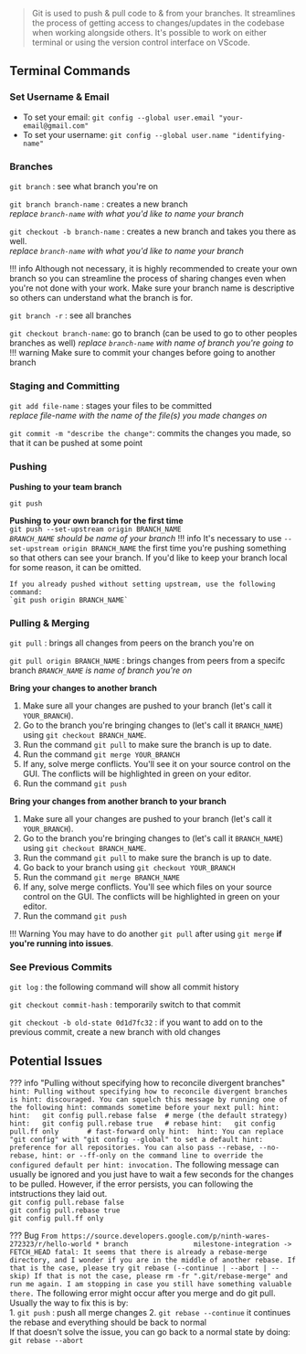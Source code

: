 > Git is used to push & pull code to & from your branches. It streamlines the process of getting access to changes/updates in the codebase when working alongside others. It's possible to work on either terminal or using the version control interface on VScode.

## Terminal Commands

### Set Username & Email
- To set your email: `git config --global user.email "your-email@gmail.com"`<br>
- To set your username: `git config --global user.name "identifying-name"`

### Branches

`git branch` : see what branch you're on

`git branch branch-name` : creates a new branch <br>
*replace `branch-name` with what you'd like to name your branch*

`git checkout -b branch-name` : creates a new branch and takes you there as well. <br>
*replace `branch-name` with what you'd like to name your branch*

!!! info
    Although not necessary, it is highly recommended to create your own branch so you can streamline the process of sharing changes even when you're not done with your work. Make sure your branch name is descriptive so others can understand what the branch is for. 

`git branch -r` : see all branches

`git checkout branch-name`: go to branch (can be used to go to other peoples branches as well)
*replace `branch-name` with name of branch you're going to*
!!! warning
    Make sure to commit your changes before going to another branch

### Staging and Committing

`git add file-name` : stages your files to be committed <br>
*replace file-name with the name of the file(s) you made changes on* 

`git commit -m "describe the change"`: commits the changes you made, so that it can be pushed at some point <br>

### Pushing 

**Pushing to your team branch** <br>

`git push` 

**Pushing to your own branch for the first time** <br>
`git push --set-upstream origin BRANCH_NAME` <br>
*`BRANCH_NAME` should be name of your branch*
!!! info 
    It's necessary to use `--set-upstream origin BRANCH_NAME` the first time you're pushing something so that others can see your branch. If you'd like to keep your branch local for some reason, it can be omitted. 

    If you already pushed without setting upstream, use the following command:
    `git push origin BRANCH_NAME`

### Pulling & Merging

`git pull` : brings all changes from peers on the branch you're on

`git pull origin BRANCH_NAME` : brings changes from peers from a specifc branch 
*`BRANCH_NAME` is name of branch you're on*

**Bring your changes to another branch** <br>
1. Make sure all your changes are pushed to your branch (let's call it `YOUR_BRANCH`). <br>
2. Go to the branch you're bringing changes to (let's call it `BRANCH_NAME`) using 
`git checkout BRANCH_NAME`. <br>
3. Run the command `git pull` to make sure the branch is up to date. <br>
4. Run the command `git merge YOUR_BRANCH` <br>
5. If any, solve merge conflicts. You'll see it on your source control on the GUI. The conflicts will be highlighted in green on your editor. <br>
6. Run the command `git push`

**Bring your changes from another branch to your branch**<br>
1. Make sure all your changes are pushed to your branch (let's call it `YOUR_BRANCH`). <br>
2. Go to the branch you're bringing changes to (let's call it `BRANCH_NAME`) using 
`git checkout BRANCH_NAME`. <br>
3. Run the command `git pull` to make sure the branch is up to date. <br>
4. Go back to your branch using `git checkout YOUR_BRANCH` <br>
5. Run the command `git merge BRANCH_NAME`<br>
6. If any, solve merge conflicts. You'll see which files on your source control on the GUI. The conflicts will be highlighted in green on your editor. <br>
7. Run the command `git push`

!!! Warning
    You may have to do another `git pull` after using `git merge` **if you're running into issues**.

### See Previous Commits 

`git log` : the following command will show all commit history 

`git checkout commit-hash` : temporarily switch to that commit 

`git checkout -b old-state 0d1d7fc32` : if you want to add on to the previous commit, create a new branch with old changes

## Potential Issues

??? info "Pulling without specifying how to reconcile divergent branches"
    ``` 
    hint: Pulling without specifying how to reconcile divergent branches is
    hint: discouraged. You can squelch this message by running one of the following
    hint: commands sometime before your next pull:
    hint: 
    hint:   git config pull.rebase false  # merge (the default strategy)
    hint:   git config pull.rebase true   # rebase
    hint:   git config pull.ff only       # fast-forward only
    hint: 
    hint: You can replace "git config" with "git config --global" to set a default
    hint: preference for all repositories. You can also pass --rebase, --no-rebase,
    hint: or --ff-only on the command line to override the configured default per
    hint: invocation.
    ```
    The following message can usually be ignored and you just have to wait a few seconds for the changes to be pulled. However, if the error persists, you can following the intstructions they laid out. <br>
    `git config pull.rebase false`  <br>
    `git config pull.rebase true`   <br>
    `git config pull.ff only`       <br>

??? Bug 
    ```
    From https://source.developers.google.com/p/ninth-wares-272323/r/hello-world
    * branch                milestone-integration -> FETCH_HEAD
    fatal: It seems that there is already a rebase-merge directory, and
    I wonder if you are in the middle of another rebase. If that is the
    case, please try
        git rebase (--continue | --abort | --skip)
    If that is not the case, please
        rm -fr ".git/rebase-merge"
    and run me again. I am stopping in case you still have something
    valuable there.
    ```
    The following error might occur after you merge and do git pull. Usually the way to fix this is by: <br>
    1. `git push` : push all merge changes
    2. `git rebase --continue` it continues the rebase and everything should be back to normal <br>
    If that doesn't solve the issue, you can go back to a normal state by doing: <br>
    `git rebase --abort`
